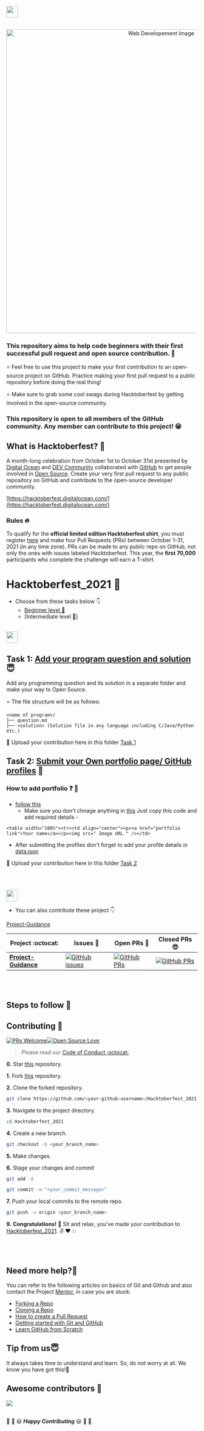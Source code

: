 <a href="https://github.com/Kushal997-das/Hacktoberfest-2021/"><img align='center' height="30" src="https://img.shields.io/badge/Hacktoberfest-2021-orange.svg?&style=for-the-badge&logo=KD&logoColor=blue" /></a> <br> <br>

<p align="center"><img src="https://github.com/Kushal997-das/Hacktoberfest_2021/blob/master/files/hack211.jpg" alt="Web Developement Image" width=800px />

### This repository aims to help code beginners with their first successful pull request and open source contribution. :partying_face:

:star: Feel free to use this project to make your first contribution to an open-source project on GitHub. Practice making your first pull request to a public repository before doing the real thing!

:star: Make sure to grab some cool swags during Hacktoberfest by getting involved in the open-source community.

### This repository is open to all members of the GitHub community. Any member can contribute to this project! :grin:


## What is Hacktoberfest? :thinking:
A month-long celebration from October 1st to October 31st presented by [Digital Ocean](https://hacktoberfest.digitalocean.com/) and [DEV Community](https://dev.to/) collaborated with [GitHub](https://github.com/blog/2433-celebrate-open-source-this-october-with-hacktoberfest) to get people involved in [Open Source](https://github.com/open-source). Create your very first pull request to any public repository on GitHub and contribute to the open-source developer community.

[https://hacktoberfest.digitalocean.com/](https://hacktoberfest.digitalocean.com/)


### Rules :fire:
To qualify for the __official limited edition Hacktoberfest shirt__, you must register [here](https://hacktoberfest.digitalocean.com/) and make four Pull Requests (PRs) between October 1-31, 2021 (in any time zone). PRs can be made to any public repo on GitHub, not only the ones with issues labeled Hacktoberfest. This year, the __first 70,000__ participants who complete the challenge will earn a T-shirt.


 
 # Hacktoberfest_2021 🌈
  
 - Choose from these tasks below 👇
      - [Beginner level 📁](https://github.com/Kushal997-das/Hacktoberfest_2021/tree/master/1.%20Beginner%20level)
      - [Intermediate level 📁] <br><br>
      
 
<img height="30" src="https://img.shields.io/badge/Beginner level-green.svg?&style=for-the-badge&logo=Beginner level&logoColor=blue" />

## Task 1: [Add your program question and solution](https://github.com/Kushal997-das/Hacktoberfest_2021/tree/master/1.%20Beginner%20level/TASK%20%231) :innocent:
Add any programming question and its solution in a separate folder and make your way to Open Source.

:star: The file structure will be as follows:

```
<name of program>/
├── question.md
├── <solution> (Solution file in any language including C/Java/Python etc.)
```

:eyes: Upload your contribution here in this folder [Task 1](https://github.com/Kushal997-das/Hacktoberfest_2021/tree/master/1.%20Beginner%20level/TASK%20%231)

## Task 2: [Submit your Own portfolio page/ GitHub profiles](https://github.com/Kushal997-das/Hacktoberfest_2021/tree/master/1.%20Beginner%20level/TASK%20%232) :eyes:
 
### How to add portfolio ❓ 🤔
 - [follow this](https://github.com/Kushal997-das/Hacktoberfest_2021/blob/master/1.%20Beginner%20level/TASK%20%232/README.md)
   - Make sure you don't chnage anything in [this](https://github.com/Kushal997-das/Hacktoberfest_2021/edit/master/1.%20Beginner%20level/TASK%20%232/README.md) Just copy this code and add required details -
 
 ```
 <table width="100%"><tr><td align="center"><p><a href="portfolio link">Your name</a></p><img src=" Image URL " /></td>
```
   

- After submitting the profiles don't forget to add your profile details in [data.json](https://github.com/Kushal997-das/Hacktoberfest_2021/blob/master/1.%20Beginner%20level/TASK%20%232/data.json)
 

:eyes: Upload your contribution here in this folder [Task 2](https://github.com/Kushal997-das/Hacktoberfest_2021/tree/master/1.%20Beginner%20level/TASK%20%232)

<br><br>
  

 <img height="30" src="https://img.shields.io/badge/Intermediate level -blue.svg?&style=for-the-badge&logo=Beginner level&logoColor=blue" />
  
 - You can also contribute these project 👇
  
 [Project-Guidance](https://github.com/Kushal997-das/Project-Guidance)
  
 |      Project :octocat:   |     Issues :bug:   | Open PRs :bell:  | Closed PRs 😎  |
|-------------|-------------------|---|---|
| [**Project-Guidance**](https://github.com/Kushal997-das/Project-Guidance) | [![GitHub issues](https://img.shields.io/github/issues/Kushal997-das/Project-Guidance?color=green&logo=github&style=flat)](https://github.com/Kushal997-das/Project-Guidance/issues) | [![GitHub PRs](https://img.shields.io/github/issues-pr/Kushal997-das/Project-Guidance?style=flat&logo=github)](https://github.com/Kushal997-das/Project-Guidance/pulls)  | [![GitHub PRs](https://img.shields.io/github/issues-pr-closed/Kushal997-das/Project-Guidance?style=flat&color=critical&logo=github)](https://github.com/Kushal997-das/Project-Guidance/pulls?q=is%3Apr+is%3Aclosed)   |

  <br><br>



## Steps to follow :scroll:

## Contributing :handshake:

[![PRs Welcome](https://img.shields.io/badge/PRs-welcome-brightgreen.svg?style=flat&logo=git&logoColor=white)](https://github.com/Kushal997-das/Hacktoberfest_2021/pulls)[![Open Source Love](https://badges.frapsoft.com/os/v2/open-source.svg?color=red)](https://github.com/Kushal997-das/Hacktoberfest_2021)

> Please read our [Code of Conduct :octocat:](https://github.com/Kushal997-das/Project-Guidance/blob/main/CODE_OF_CONDUCT.md).



**0.** Star [this](https://github.com/Kushal997-das/Hacktoberfest_2021) repository.

**1.** Fork [this](https://github.com/Kushal997-das/Hacktoberfest_2021) repository.

**2.** Clone the forked repository.

```bash
git clone https://github.com/<your-github-username>/Hacktoberfest_2021
```

**3.** Navigate to the project directory.

```bash
cd Hacktoberfest_2021

```

**4.** Create a new branch.

```bash
git checkout -b <your_branch_name>
```

**5.** Make changes.

**6.** Stage your changes and commit

```bash
git add -A

git commit -m "<your_commit_message>"
```

**7.** Push your local commits to the remote repo.

```bash
git push -u origin <your_branch_name>
```


**9.** **Congratulations!** :tada: Sit and relax, you've made your contribution to [Hacktoberfest_2021](https://github.com/Kushal997-das/Hacktoberfest_2021). :v: :heart: 💥

<br><br>
  
  
## Need more help?🤔  
You can refer to the following articles on basics of Git and Github and also contact the Project [Mentor](https://github.com/Kushal997-das/), in case you are stuck:  
- [Forking a Repo](https://help.github.com/en/github/getting-started-with-github/fork-a-repo)  
- [Cloning a Repo](https://help.github.com/en/desktop/contributing-to-projects/creating-an-issue-or-pull-request)  
- [How to create a Pull Request](https://opensource.com/article/19/7/create-pull-request-github)  
- [Getting started with Git and GitHub](https://towardsdatascience.com/getting-started-with-git-and-github-6fcd0f2d4ac6)  
- [Learn GitHub from Scratch](https://www.youtube.com/watch?v=BCQHnlnPusY&list=PLozRqGzj97d02YjR5JVqDwN2K0cAiT7VK)  
  
Tip from us😇
-------------
It always takes time to understand and learn. So, do not worry at all. We know you have got this!💪


## Awesome contributors :star_struck:
<a href="https://github.com/Kushal997-das/Project-Guidance/graphs/contributors">
  <img src="https://contrib.rocks/image?repo=Kushal997-das/Project-Guidance" />
</a> <br><br>

:tada: :confetti_ball: :smiley: _**Happy Contributing**_ :smiley: :confetti_ball: :tada:
